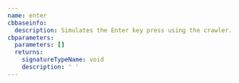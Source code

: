 ```yaml
---
name: enter
cbbaseinfo:
  description: Simulates the Enter key press using the crawler.
cbparameters:
  parameters: []
  returns:
    signatureTypeName: void
    description: ' '
---
```

<CBBaseInfo/> 
 <CBParameters/>